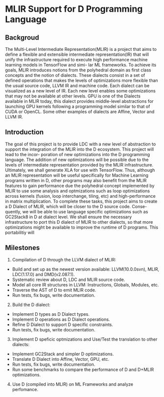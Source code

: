# MLIR Support for D Programming Language 

## Backgroud

The Multi-Level Intermediate Representation(MLIR) is a project that aims to define a flexible and extensible intermediate representation(IR) that will unify the infrastructure required to execute high performance machine learning models in TensorFlow and simi- lar ML frameworks. To achieve its goals, MLIR introduces notions from the polyhedral domain as first class concepts and the notion of dialects. These dialects consist in a set of defined operations that makes the levels of optimizations more flexible than the usual source code, LLVM IR and machine code. Each dialect can be visualized as a new level of IR. Each new level enables some optimizations that may not be available at other levels. GPU is one of the Dialects available in MLIR today, this dialect provides middle-level abstractions for launching GPU kernels following a programming model similar to that of CUDA or OpenCL. Some other examples of dialects are Affine, Vector and LLVM IR.

## Introduction

The goal of this project is to provide LDC with a new level of abstraction to support the integration of the MLIR into the D ecosystem. This project will lead to the incor- poration of new optimizations into the D programming language. The addition of new optimizations will be possible due to the levels of intermediate representation provided by the MLIR infrastructure. Ultimately, we shall generate XLA for use with TensorFlow. Thus, although an MLIR representation will be useful specifically for Machine Learning programs written in D, other programs may also benefit from the MLIR features to gain performance due the polyhedral concept implemented by MLIR to use some analysis and optmizations such as loop optimizations across kernels (fusion, loop interchange, tiling, etc) and high-performance in matrix multiplication. To complete these tasks, this project aims to create a D Dialect of MLIR, which will be closer to the D source code. Conse- quently, we will be able to use language specific optimizations such as GC2Stack8 in D at dialect level. We shall ensure the necessary infrastructure to port this D dialect of MLIR to other dialects, so that more optimizations might be available to improve the runtime of D programs. This portabilitiy will

## Milestones

1. Compilation of D through the LLVM dialect of MLIR:
 - Build and set up as the newest version available: LLVM(10.0.0svn), MLIR, LDC(1.17.0) and DMD(v2.087.1).
 - Systematic review about D, LDC and MLIR source code.
 - Model all core IR structures in LLVM: Instructions, Globals, Modules, etc.
 - Traverse the AST of D to emit MLIR code.
 - Run tests, fix bugs, write documentation.
2. Build the D dialect:
 - Implement D types as D Dialect types.
 - Implement D operations as D Dialect operations.
 - Refine D Dialect to support D specific constraints.
 - Run tests, fix bugs, write documentation.
3. Implement D speficic optmizations and Use/Test the translation to other dialects:
 - Implement GC2Stack and simpler D optimizations.
 - Translate D Dialect into Affine, Vector, GPU, etc.
 - Run tests, fix bugs, write documentation.
 - Run some benchmarks to compare the performance of D and D+MLIR optimizations.
4. Use D (compiled into MLIR) on ML Frameworks and analyze perfomance.
